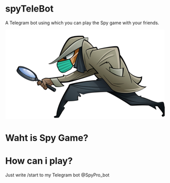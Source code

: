 # spyTeleBot
A Telegram bot using which you can play the Spy game with your friends.

![](pics/spy.png)

# Waht is Spy Game?

# How can i play?
Just write /start to my Telegram bot @SpyPro_bot
